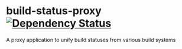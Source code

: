 build-status-proxy [![Dependency Status](https://www.versioneye.com/user/projects/523ed7e2632bac1b1400bfe4/badge.png)](https://www.versioneye.com/user/projects/523ed7e2632bac1b1400bfe4)
==================

A proxy application to unify build statuses from various build systems
